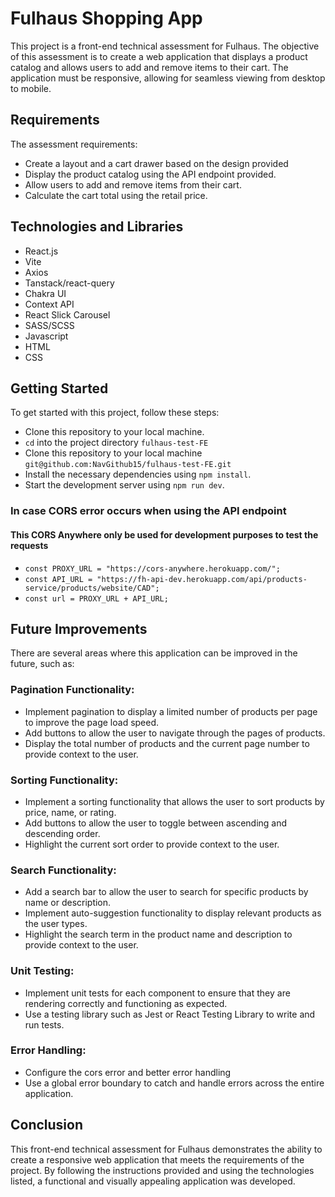 
# Fulhaus Shopping App

This project is a front-end technical assessment for Fulhaus. The objective of this assessment is to create a web application that displays a product catalog and allows users to add and remove items to their cart. The application must be responsive, allowing for seamless viewing from desktop to mobile.

## Requirements

The assessment requirements:

- Create a layout and a cart drawer based on the design provided
- Display the product catalog using the API endpoint provided.
- Allow users to add and remove items from their cart.
- Calculate the cart total using the retail price.

## Technologies and Libraries

- React.js
- Vite
- Axios
- Tanstack/react-query
- Chakra UI
- Context API
- React Slick Carousel
- SASS/SCSS
- Javascript
- HTML
- CSS

## Getting Started

To get started with this project, follow these steps:

- Clone this repository to your local machine.
- `cd` into the project directory `fulhaus-test-FE`
- Clone this repository to your local machine
`git@github.com:NavGithub15/fulhaus-test-FE.git`
- Install the necessary dependencies using `npm install`.
- Start the development server using `npm run dev`.
### In case CORS error occurs when using the API endpoint 
#### This CORS Anywhere only be used for development purposes to test the requests
- `const PROXY_URL = "https://cors-anywhere.herokuapp.com/";`
- `const API_URL = "https://fh-api-dev.herokuapp.com/api/products-service/products/website/CAD";`
- `const url = PROXY_URL + API_URL;`


## Future Improvements

There are several areas where this application can be improved in the future, such as:

### Pagination Functionality:
- Implement pagination to display a limited number of products per page to improve the page load speed.
- Add buttons to allow the user to navigate through the pages of products.
- Display the total number of products and the current page number to provide context to the user.
### Sorting Functionality:
- Implement a sorting functionality that allows the user to sort products by price, name, or rating.
- Add buttons to allow the user to toggle between ascending and descending order.
- Highlight the current sort order to provide context to the user.
### Search Functionality:
- Add a search bar to allow the user to search for specific products by name or description.
- Implement auto-suggestion functionality to display relevant products as the user types.
- Highlight the search term in the product name and description to provide context to the user.

### Unit Testing:
- Implement unit tests for each component to ensure that they are rendering correctly and functioning as expected.
- Use a testing library such as Jest or React Testing Library to write and run tests.

### Error Handling:
- Configure the cors error and better error handling
- Use a global error boundary to catch and handle errors across the entire application.


## Conclusion
This front-end technical assessment for Fulhaus demonstrates the ability to create a responsive web application that meets the requirements of the project. By following the instructions provided and using the technologies listed, a functional and visually appealing application was developed.